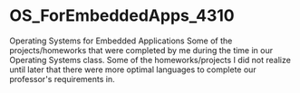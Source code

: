 # OS_ForEmbeddedApps_4310
Operating Systems for Embedded Applications
Some of the projects/homeworks that were completed by me during the time in our Operating Systems class. 
Some of the homeworks/projects I did not realize until later that there were more optimal languages to complete our professor's requirements in.
